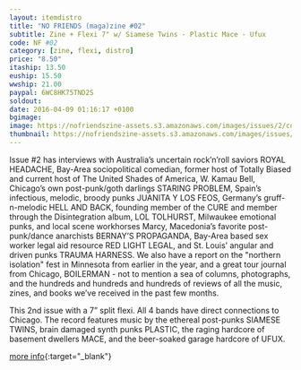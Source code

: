 ```yaml
---
layout: itemdistro
title: "NO FRIENDS (maga)zine #02"
subtitle: Zine + Flexi 7" w/ Siamese Twins - Plastic Mace - Ufux
code: NF #02
category: [zine, flexi, distro]
price: "8.50"
itaship: 13.50
euship: 15.50
wwship: 21.00
paypal: 6WC8HK75TND2S
soldout:
date: 2016-04-09 01:16:17 +0100
bgimage:
image: https://nofriendszine-assets.s3.amazonaws.com/images/issues/2/cover.jpg
thumbnail: https://nofriendszine-assets.s3.amazonaws.com/images/issues/2/cover.jpg
---
```


Issue #2 has interviews with Australia’s uncertain rock’n’roll saviors ROYAL HEADACHE, Bay-Area sociopolitical comedian, former host of Totally Biased and current host of The United Shades of America, W. Kamau Bell, Chicago’s own post-punk/goth darlings STARING PROBLEM, Spain’s infectious, melodic, broody punks JUANITA Y LOS FEOS, Germany’s gruff-n-melodic HELL AND BACK, founding member of the CURE and member through the Disintegration album, LOL TOLHURST, Milwaukee emotional punks, and local scene workhorses Marcy, Macedonia’s favorite post-punk/dance anarchists BERNAY’S PROPAGANDA, Bay-Area based sex worker legal aid resource RED LIGHT LEGAL, and St. Louis’ angular and driven punks TRAUMA HARNESS. We also have a report on the "northern isolation" fest in Minnesota from earlier in the year, and a great tour journal from Chicago, BOILERMAN - not to mention a sea of columns, photographs, and the hundreds and hundreds and hundreds of reviews of all the music, zines, and books we’ve received in the past few months. 

This 2nd issue with a 7” split flexi. All 4 bands have direct connections to Chicago. The record features music by the ethereal post-punks SIAMESE TWINS, brain damaged synth punks PLASTIC, the raging hardcore of basement dwellers MACE, and the beer-soaked garage hardcore of UFUX.


[more info](https://nofriendszine.com){:target="_blank"}